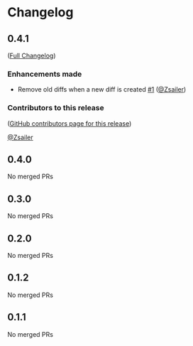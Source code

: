 # Changelog

<!-- <START NEW CHANGELOG ENTRY> -->

## 0.4.1

([Full Changelog](https://github.com/Zsailer/jupyterlab-cell-diff/compare/v0.4.0...8a4b27aaef88370762f7173b94d472be7b230e52))

### Enhancements made

- Remove old diffs when a new diff is created [#1](https://github.com/Zsailer/jupyterlab-cell-diff/pull/1) ([@Zsailer](https://github.com/Zsailer))

### Contributors to this release

([GitHub contributors page for this release](https://github.com/Zsailer/jupyterlab-cell-diff/graphs/contributors?from=2024-12-20&to=2025-01-03&type=c))

[@Zsailer](https://github.com/search?q=repo%3AZsailer%2Fjupyterlab-cell-diff+involves%3AZsailer+updated%3A2024-12-20..2025-01-03&type=Issues)

<!-- <END NEW CHANGELOG ENTRY> -->

## 0.4.0

No merged PRs

## 0.3.0

No merged PRs

## 0.2.0

No merged PRs

## 0.1.2

No merged PRs

## 0.1.1

No merged PRs

